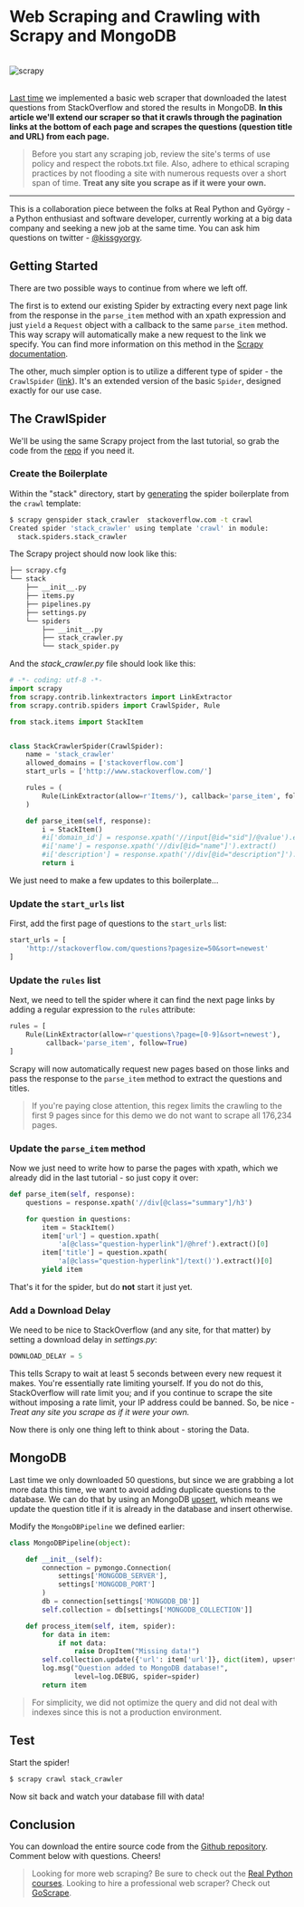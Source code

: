 # Web Scraping and Crawling with Scrapy and MongoDB

<br>

<div class="center-text">
  <img class="no-border" src="/images/blog_images/scraping-with-scrapy-and-mongo/scrapy_part2.png" style="max-width: 100%;" alt="scrapy">
</div>

<br>

[Last time](https://realpython.com/blog/python/web-scraping-with-scrapy-and-mongodb) we implemented a basic web scraper that downloaded the latest questions from StackOverflow and stored the results in MongoDB. **In this article we'll extend our scraper so that it crawls through the pagination links at the bottom of each page and scrapes the questions (question title and URL) from each page.**

> Before you start any scraping job, review the site's terms of use policy and respect the robots.txt file. Also, adhere to ethical scraping practices by not flooding a site with numerous requests over a short span of time. **Treat any site you scrape as if it were your own.**

<hr>

This is a collaboration piece between the folks at Real Python and György - a Python enthusiast and software developer, currently working at a big data company and seeking a new job at the same time. You can ask him questions on twitter - [@kissgyorgy](https://twitter.com/kissgyorgy).

## Getting Started

There are two possible ways to continue from where we left off.

The first is to extend our existing Spider by extracting every next page link from the response in the `parse_item` method with an xpath expression and just `yield` a `Request` object with a callback to the same `parse_item` method. This way scrapy will automatically make a new request to the link we specify. You can find more information on this method in the [Scrapy documentation](http://doc.scrapy.org/en/latest/topics/spiders.html#spiders).

The other, much simpler option is to utilize a different type of spider - the `CrawlSpider` ([link](http://doc.scrapy.org/en/latest/topics/spiders.html#crawlspider)). It's an extended version of the basic `Spider`, designed exactly for our use case.

## The CrawlSpider

We'll be using the same Scrapy project from the last tutorial, so grab the code from the [repo](https://github.com/realpython/stack-spider/releases/tag/part1) if you need it.

### Create the Boilerplate

Within the "stack" directory, start by [generating](http://doc.scrapy.org/en/latest/topics/commands.html#std:command-genspider) the spider boilerplate from the `crawl` template:

```sh
$ scrapy genspider stack_crawler  stackoverflow.com -t crawl
Created spider 'stack_crawler' using template 'crawl' in module:
  stack.spiders.stack_crawler
```

The Scrapy project should now look like this:

```sh
├── scrapy.cfg
└── stack
    ├── __init__.py
    ├── items.py
    ├── pipelines.py
    ├── settings.py
    └── spiders
        ├── __init__.py
        ├── stack_crawler.py
        └── stack_spider.py
```

And the *stack_crawler.py* file should look like this:

```python
# -*- coding: utf-8 -*-
import scrapy
from scrapy.contrib.linkextractors import LinkExtractor
from scrapy.contrib.spiders import CrawlSpider, Rule

from stack.items import StackItem


class StackCrawlerSpider(CrawlSpider):
    name = 'stack_crawler'
    allowed_domains = ['stackoverflow.com']
    start_urls = ['http://www.stackoverflow.com/']

    rules = (
        Rule(LinkExtractor(allow=r'Items/'), callback='parse_item', follow=True),
    )

    def parse_item(self, response):
        i = StackItem()
        #i['domain_id'] = response.xpath('//input[@id="sid"]/@value').extract()
        #i['name'] = response.xpath('//div[@id="name"]').extract()
        #i['description'] = response.xpath('//div[@id="description"]').extract()
        return i
```

We just need to make a few updates to this boilerplate...

### Update the `start_urls` list

First, add the first page of questions to the `start_urls` list:

```python
start_urls = [
    'http://stackoverflow.com/questions?pagesize=50&sort=newest'
]
```

### Update the `rules` list

Next, we need to tell the spider where it can find the next page links by adding a regular expression to the `rules` attribute:

```python
rules = [
    Rule(LinkExtractor(allow=r'questions\?page=[0-9]&sort=newest'),
         callback='parse_item', follow=True)
]
```

Scrapy will now automatically request new pages based on those links and pass the response to the `parse_item` method to extract the questions and titles.

> If you're paying close attention, this regex limits the crawling to the first 9 pages since for this demo we do not want to scrape all 176,234 pages.

### Update the `parse_item` method

Now we just need to write how to parse the pages with xpath, which we already did in the last tutorial - so just copy it over:

```python
def parse_item(self, response):
    questions = response.xpath('//div[@class="summary"]/h3')

    for question in questions:
        item = StackItem()
        item['url'] = question.xpath(
            'a[@class="question-hyperlink"]/@href').extract()[0]
        item['title'] = question.xpath(
            'a[@class="question-hyperlink"]/text()').extract()[0]
        yield item
```

That's it for the spider, but do **not** start it just yet.

### Add a Download Delay

We need to be nice to StackOverflow (and any site, for that matter) by setting a download delay in *settings.py*:

```python
DOWNLOAD_DELAY = 5
```

This tells Scrapy to wait at least 5 seconds between every new request it makes. You're essentially rate limiting yourself. If you do not do this, StackOverflow will rate limit you; and if you continue to scrape the site without imposing a rate limit, your IP address could be banned. So, be nice - *Treat any site you scrape as if it were your own.*

Now there is only one thing left to think about - storing the Data.

## MongoDB

Last time we only downloaded 50 questions, but since we are grabbing a lot more data this time, we want to avoid adding duplicate questions to the database. We can do that by using an MongoDB [upsert](http://docs.mongodb.org/manual/reference/method/db.collection.update/#upsert-option), which means we update the question title if it is already in the database and insert otherwise.

Modify the `MongoDBPipeline` we defined earlier:

```python
class MongoDBPipeline(object):

    def __init__(self):
        connection = pymongo.Connection(
            settings['MONGODB_SERVER'],
            settings['MONGODB_PORT']
        )
        db = connection[settings['MONGODB_DB']]
        self.collection = db[settings['MONGODB_COLLECTION']]

    def process_item(self, item, spider):
        for data in item:
            if not data:
                raise DropItem("Missing data!")
        self.collection.update({'url': item['url']}, dict(item), upsert=True)
        log.msg("Question added to MongoDB database!",
                level=log.DEBUG, spider=spider)
        return item
```

> For simplicity, we did not optimize the query and did not deal with indexes since this is not a production environment.

## Test

Start the spider!

```sh
$ scrapy crawl stack_crawler
```

Now sit back and watch your database fill with data!

## Conclusion

You can download the entire source code from the [Github repository](https://github.com/realpython/stack-spider/releases/tag/part2). Comment below with questions. Cheers!

> Looking for more web scraping? Be sure to check out the [Real Python courses](https://realpython.com/courses). Looking to hire a professional web scraper? Check out [GoScrape](http://www.goscrape.com/).